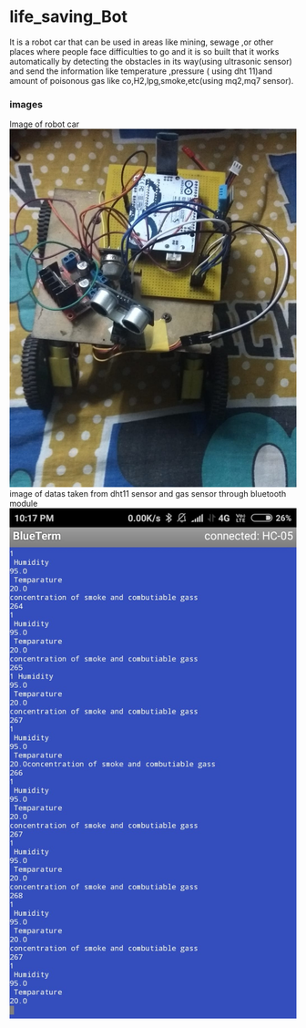 # life_saving_Bot
It is a robot car that can be used in areas like mining, sewage ,or other places where people face difficulties to go and it is so built that it works automatically by detecting the obstacles in its way(using ultrasonic sensor) and send the information like temperature ,pressure ( using dht 11)and amount of poisonous gas like co,H2,lpg,smoke,etc(using mq2,mq7 sensor).
### images
Image of robot car
<img src="bot_img.jpeg">
image of datas taken from dht11 sensor and gas sensor through bluetooth module
<img src="mq.jpeg">
